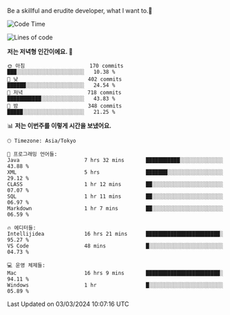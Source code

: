 Be a skillful and erudite developer, what I want to.👶

<!--START_SECTION:waka-->
![Code Time](http://img.shields.io/badge/Code%20Time-464%20hrs%2035%20mins-blue)

![Lines of code](https://img.shields.io/badge/%EC%A0%80%EB%8A%94%20%EC%97%AC%ED%83%9C%EA%B9%8C%EC%A7%80%20-778.7%20thousand%20%EC%A4%84%EC%9D%98%20%EC%BD%94%EB%93%9C%EB%A5%BC%20%EC%9E%91%EC%84%B1%ED%96%88%EC%96%B4%EC%9A%94.-blue)

**저는 저녁형 인간이에요. 🦉** 

```text
🌞 아침                     170 commits         ███░░░░░░░░░░░░░░░░░░░░░░   10.38 % 
🌆 낮　                     402 commits         ██████░░░░░░░░░░░░░░░░░░░   24.54 % 
🌃 저녁                     718 commits         ███████████░░░░░░░░░░░░░░   43.83 % 
🌙 밤　                     348 commits         █████░░░░░░░░░░░░░░░░░░░░   21.25 % 
```


📊 **저는 이번주를 이렇게 시간을 보냈어요.** 

```text
🕑︎ Timezone: Asia/Tokyo

💬 프로그래밍 언어들: 
Java                     7 hrs 32 mins       ███████████░░░░░░░░░░░░░░   43.88 % 
XML                      5 hrs               ███████░░░░░░░░░░░░░░░░░░   29.12 % 
CLASS                    1 hr 12 mins        ██░░░░░░░░░░░░░░░░░░░░░░░   07.07 % 
SQL                      1 hr 11 mins        ██░░░░░░░░░░░░░░░░░░░░░░░   06.97 % 
Markdown                 1 hr 7 mins         ██░░░░░░░░░░░░░░░░░░░░░░░   06.59 % 

🔥 에디터들: 
Intellijidea             16 hrs 21 mins      ████████████████████████░   95.27 % 
VS Code                  48 mins             █░░░░░░░░░░░░░░░░░░░░░░░░   04.73 % 

💻 운영 체제들: 
Mac                      16 hrs 9 mins       ████████████████████████░   94.11 % 
Windows                  1 hr                █░░░░░░░░░░░░░░░░░░░░░░░░   05.89 % 
```


 Last Updated on 03/03/2024 10:07:16 UTC
<!--END_SECTION:waka-->
